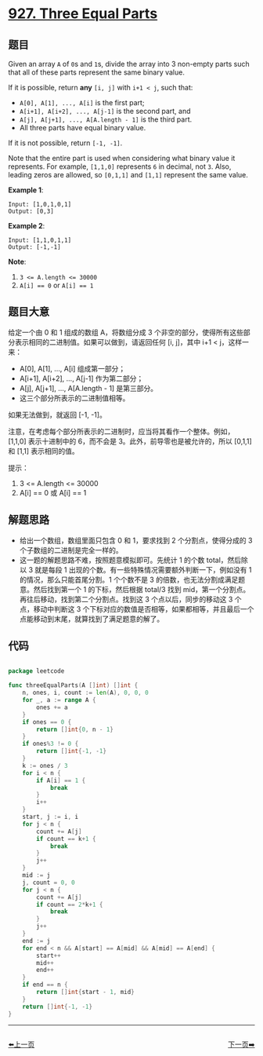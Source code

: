 # [927. Three Equal Parts](https://leetcode.com/problems/three-equal-parts/)


## 题目

Given an array `A` of `0`s and `1`s, divide the array into 3 non-empty parts such that all of these parts represent the same binary value.

If it is possible, return **any** `[i, j]` with `i+1 < j`, such that:

- `A[0], A[1], ..., A[i]` is the first part;
- `A[i+1], A[i+2], ..., A[j-1]` is the second part, and
- `A[j], A[j+1], ..., A[A.length - 1]` is the third part.
- All three parts have equal binary value.

If it is not possible, return `[-1, -1]`.

Note that the entire part is used when considering what binary value it represents. For example, `[1,1,0]` represents `6` in decimal, not `3`. Also, leading zeros are allowed, so `[0,1,1]` and `[1,1]` represent the same value.

**Example 1**:

    Input: [1,0,1,0,1]
    Output: [0,3]

**Example 2**:

    Input: [1,1,0,1,1]
    Output: [-1,-1]

**Note**:

1. `3 <= A.length <= 30000`
2. `A[i] == 0` or `A[i] == 1`


## 题目大意

给定一个由 0 和 1 组成的数组 A，将数组分成 3 个非空的部分，使得所有这些部分表示相同的二进制值。如果可以做到，请返回任何 [i, j]，其中 i+1 < j，这样一来：  

- A[0], A[1], ..., A[i] 组成第一部分；
- A[i+1], A[i+2], ..., A[j-1] 作为第二部分；
- A[j], A[j+1], ..., A[A.length - 1] 是第三部分。
- 这三个部分所表示的二进制值相等。  

如果无法做到，就返回 [-1, -1]。

注意，在考虑每个部分所表示的二进制时，应当将其看作一个整体。例如，[1,1,0] 表示十进制中的 6，而不会是 3。此外，前导零也是被允许的，所以 [0,1,1] 和 [1,1] 表示相同的值。  

提示：

1. 3 <= A.length <= 30000
2. A[i] == 0 或 A[i] == 1


## 解题思路

- 给出一个数组，数组里面只包含 0 和 1，要求找到 2 个分割点，使得分成的 3 个子数组的二进制是完全一样的。
- 这一题的解题思路不难，按照题意模拟即可。先统计 1 的个数 total，然后除以 3 就是每段 1 出现的个数。有一些特殊情况需要额外判断一下，例如没有 1 的情况，那么只能首尾分割。1 个个数不是 3 的倍数，也无法分割成满足题意。然后找到第一个 1 的下标，然后根据 total/3 找到 mid，第一个分割点。再往后移动，找到第二个分割点。找到这 3 个点以后，同步的移动这 3 个点，移动中判断这 3 个下标对应的数值是否相等，如果都相等，并且最后一个点能移动到末尾，就算找到了满足题意的解了。


## 代码

```go

package leetcode

func threeEqualParts(A []int) []int {
	n, ones, i, count := len(A), 0, 0, 0
	for _, a := range A {
		ones += a
	}
	if ones == 0 {
		return []int{0, n - 1}
	}
	if ones%3 != 0 {
		return []int{-1, -1}
	}
	k := ones / 3
	for i < n {
		if A[i] == 1 {
			break
		}
		i++
	}
	start, j := i, i
	for j < n {
		count += A[j]
		if count == k+1 {
			break
		}
		j++
	}
	mid := j
	j, count = 0, 0
	for j < n {
		count += A[j]
		if count == 2*k+1 {
			break
		}
		j++
	}
	end := j
	for end < n && A[start] == A[mid] && A[mid] == A[end] {
		start++
		mid++
		end++
	}
	if end == n {
		return []int{start - 1, mid}
	}
	return []int{-1, -1}
}

```


----------------------------------------------
<div style="display: flex;justify-content: space-between;align-items: center;">
<p><a href="https://books.halfrost.com/leetcode/ChapterFour/0900~0999/0925.Long-Pressed-Name/">⬅️上一页</a></p>
<p><a href="https://books.halfrost.com/leetcode/ChapterFour/0900~0999/0928.Minimize-Malware-Spread-II/">下一页➡️</a></p>
</div>
